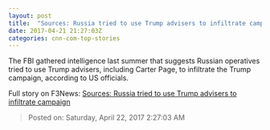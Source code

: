 ```yaml
---
layout: post
title:  "Sources: Russia tried to use Trump advisers to infiltrate campaign"
date: 2017-04-21 21:27:03Z
categories: cnn-com-top-stories
---
```


The FBI gathered intelligence last summer that suggests Russian operatives tried to use Trump advisers, including Carter Page, to infiltrate the Trump campaign, according to US officials.


Full story on F3News: [Sources: Russia tried to use Trump advisers to infiltrate campaign](http://www.f3nws.com/n/Z2QPRF)

> Posted on: Saturday, April 22, 2017 2:27:03 AM
